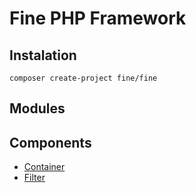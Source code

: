 Fine PHP Framework
==================

Instalation
-----------


`composer create-project fine/fine`


Modules
-------


Components
----------

- [Container](https://github.com/finef/container)
- [Filter](https://github.com/finef/filter)
